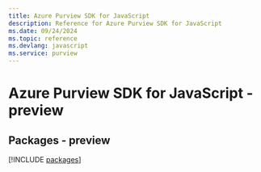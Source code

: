 ```yaml
---
title: Azure Purview SDK for JavaScript
description: Reference for Azure Purview SDK for JavaScript
ms.date: 09/24/2024
ms.topic: reference
ms.devlang: javascript
ms.service: purview
---
```

# Azure Purview SDK for JavaScript - preview
## Packages - preview
[!INCLUDE [packages](purview-index.md)]